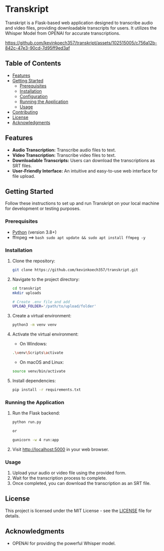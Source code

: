 # Transkript

Transkript is a Flask-based web application designed to transcribe audio and video files, providing downloadable transcripts for users. It utilizes the Whisper Model from OPENAI for accurate transcriptions.



https://github.com/kevinkoech357/transkript/assets/102515005/c756a12b-842c-47e3-90cd-7d95ff9ed3af



## Table of Contents

- [Features](#features)
- [Getting Started](#getting-started)
  - [Prerequisites](#prerequisites)
  - [Installation](#installation)
  - [Configuration](#configuration)
  - [Running the Application](#running-the-application)
  - [Usage](#usage)
- [Contributing](#contributing)
- [License](#license)
- [Acknowledgments](#acknowledgments)

## Features

- **Audio Transcription:** Transcribe audio files to text.
- **Video Transcription:** Transcribe video files to text.
- **Downloadable Transcripts:** Users can download the transcriptions as SRT files.
- **User-Friendly Interface:** An intuitive and easy-to-use web interface for file upload.

## Getting Started

Follow these instructions to set up and run Transkript on your local machine for development or testing purposes.

### Prerequisites

- [Python](https://www.python.org/) (version 3.8+)
- ffmpeg ==> ```bash sudo apt update && sudo apt install ffmpeg -y```

### Installation

1. Clone the repository:

    ```bash
    git clone https://github.com/kevinkoech357/transkript.git
    ```

2. Navigate to the project directory:

    ```bash
    cd transkript
    mkdir uploads

    # Create .env file and add
    UPLOAD_FOLDER='/path/to/upload/folder'
    ```

3. Create a virtual environment:

    ```bash
    python3 -m venv venv
    ```

4. Activate the virtual environment:

    - On Windows:

    ```bash
    .\venv\Scripts\activate
    ```

    - On macOS and Linux:

    ```bash
    source venv/bin/activate
    ```

5. Install dependencies:

    ```bash
    pip install -r requirements.txt
    ```

### Running the Application

1. Run the Flask backend:

    ```bash
    python run.py

    or 

    gunicorn -w 4 run:app
    ```

2. Visit [http://localhost:5000](http://localhost:5000) in your web browser.

### Usage

1. Upload your audio or video file using the provided form.
2. Wait for the transcription process to complete.
3. Once completed, you can download the transcription as an SRT file.


## License

This project is licensed under the MIT License - see the [LICENSE](LICENSE) file for details.

## Acknowledgments

- OPENAI for providing the powerful Whisper model.
